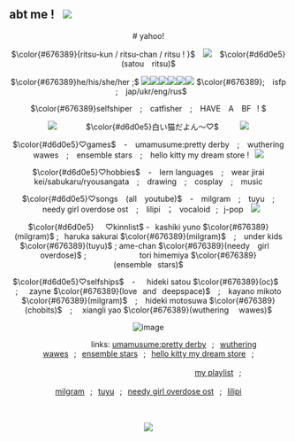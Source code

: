## abt me !⠀<img src=https://files.catbox.moe/lneeto.gif>
<div align="center">
  # yahoo! 

  $\color{#676389}{ritsu-kun / ritsu-chan / ritsu ! }$⠀ <img src=https://files.catbox.moe/f8z1rn.gif>⠀ $\color{#d6d0e5}(satou⠀ ritsu)$
  
  $\color{#676389}he/his/she/her ;$ <img src=https://files.catbox.moe/71ivc8.png><img src=https://files.catbox.moe/7hesvl.png><img src=https://files.catbox.moe/8rgzs9.png><img src=https://files.catbox.moe/dazksk.png><img src=https://files.catbox.moe/0cttlw.png><img src=https://files.catbox.moe/w5t2l0.png> $\color{#676389}; ⠀isfp ⠀; ⠀jap/ukr/eng/rus$

  $\color{#676389}selfshiper⠀ ; ⠀catfisher ⠀;⠀ HAVE ⠀A⠀ BF⠀! $

  <img src=https://files.catbox.moe/oq1tho.gif>⠀⠀ ⠀ ⠀  $\color{#d6d0e5}白い猫だよん～♡$⠀ ⠀⠀ <img src=https://files.catbox.moe/z5ayqw.gif>
  
  $\color{#d6d0e5}♡games$ ⠀-⠀ umamusume:pretty derby⠀ ;⠀ wuthering wawes⠀ ; ⠀ensemble stars⠀ ;⠀ hello kitty my dream store !⠀<img src=https://files.catbox.moe/mcw7n9.gif>
  
  $\color{#d6d0e5}♡hobbies$ ⠀-⠀ lern languages ⠀;⠀ wear jirai kei/sabukaru/ryousangata⠀ ;⠀ drawing ⠀;⠀ cosplay⠀ ; ⠀music 

  $\color{#d6d0e5}♡songs⠀ (all ⠀youtube)$ ⠀- ⠀milgram⠀ ; ⠀tuyu ⠀; ⠀needy girl overdose ost⠀ ; ⠀lilipi⠀；⠀vocaloid⠀;⠀j-pop ⠀<img src=https://files.catbox.moe/du7k1m.gif>

  $\color{#d6d0e5}⠀⠀♡kinnlist$ -⠀kashiki yuno $\color{#676389}(milgram)$ ;⠀haruka sakurai $\color{#676389}(milgram)$ ⠀;⠀ under kids $\color{#676389}(tuyu)$  ;  ame-chan $\color{#676389}(needy⠀  girl ⠀ overdose)$ ;⠀⠀⠀⠀⠀⠀⠀⠀⠀
  tori himemiya $\color{#676389}(ensemble⠀stars)$

  $\color{#d6d0e5}♡selfships$ ⠀-⠀⠀hideki satou $\color{#676389}(oc)$⠀ ;⠀⠀zayne $\color{#676389}(love⠀and⠀deepspace)$⠀ ;⠀ kayano mikoto $\color{#676389}(milgram)$ ⠀; ⠀hideki motosuwa $\color{#676389}(chobits)$⠀ ; ⠀
  xiangli yao $\color{#676389}(wuthering ⠀ wawes)$

  ![image](https://files.catbox.moe/448fp8.png)

 ⠀⠀⠀⠀⠀⠀⠀⠀⠀links: [umamusume:pretty derby](https://umamusu.wiki/Main_Page)⠀;⠀[wuthering wawes](https://wutheringwaves.kurogames.com/en/main)⠀;⠀[ensemble stars](https://ensemblestars.com/explore/units?id=sp)⠀;⠀[hello kitty my dream store](https://youtu.be/W5aio_ZGnZs?si=j4QWNnovxqtcZ3kB)⠀; ⠀⠀⠀⠀⠀⠀⠀⠀⠀⠀⠀⠀ ⠀⠀  ⠀⠀⠀⠀⠀⠀⠀⠀⠀ ⠀⠀⠀⠀⠀⠀⠀⠀⠀⠀⠀⠀⠀⠀⠀⠀⠀⠀⠀⠀⠀⠀⠀⠀⠀⠀[my playlist](https://youtube.com/playlist?list=PLblJxRTm4VHHzA_wj1OEmzbfYiMDkXnfE&si=hck46ReWKL0EwFuR)⠀;  ⠀ ⠀⠀⠀⠀⠀⠀⠀⠀⠀⠀⠀⠀⠀⠀ ⠀⠀⠀⠀⠀⠀⠀⠀⠀ ⠀⠀⠀⠀⠀⠀⠀⠀⠀⠀⠀⠀
 [milgram](https://www.youtube.com/@MilgramOfficial)⠀;⠀[tuyu](https://www.youtube.com/@TUYU_official)⠀;⠀[needy girl overdose ost](https://youtube.com/playlist?list=PLBO2h-GzDvIbi4fNpuges1VzO-0CyL5lV&si=WCNNCW3SPoxoFid8)⠀;⠀[lilipi](https://www.youtube.com/@LiLiPi) 
<div align="center">
  
ㅤㅤㅤㅤ<p>  ![](https://komarev.com/ghpvc/?username=ritsu-kun&label=views&color=d6d0e5) <p/>
</div>
